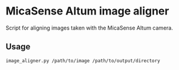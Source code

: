 # MicaSense Altum image aligner
Script for aligning images taken with the MicaSense Altum camera.

## Usage
```
image_aligner.py /path/to/image /path/to/output/directory
```